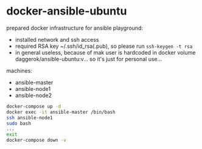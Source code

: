 # docker-ansible-ubuntu

prepared docker infrastructure for ansible playground:
- installed network and ssh access
- required RSA key ~/.ssh/id_rsa(.pub), so please run `ssh-keygen -t rsa`
- in general useless, because of mak user is hardcoded in docker volume daggerok/ansible-ubuntu:v... so it's just for personal use...

machines:
- ansible-master
- ansible-node1
- ansible-node2

```bash
docker-compose up -d
docker exec -it ansible-master /bin/bash
ssh ansible-node1
sudo bash
...
exit
docker-compose down -v
```
